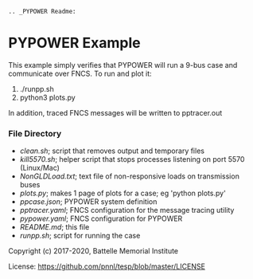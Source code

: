 ```eval_rst
.. _PYPOWER Readme:

```

# PYPOWER Example

This example simply verifies that PYPOWER will run a 9-bus case and communicate
over FNCS. To run and plot it:

1. ./runpp.sh
2. python3 plots.py

In addition, traced FNCS messages will be written to pptracer.out

### File Directory

- *clean.sh*; script that removes output and temporary files
- *kill5570.sh*; helper script that stops processes listening on port 5570 (Linux/Mac)
- *NonGLDLoad.txt*; text file of non-responsive loads on transmission buses
- *plots.py*; makes 1 page of plots for a case; eg 'python plots.py'
- *ppcase.json*; PYPOWER system definition
- *pptracer.yaml*; FNCS configuration for the message tracing utility
- *pypower.yaml*; FNCS configuration for PYPOWER
- *README.md*; this file
- *runpp.sh*; script for running the case

Copyright (c) 2017-2020, Battelle Memorial Institute

License: https://github.com/pnnl/tesp/blob/master/LICENSE

